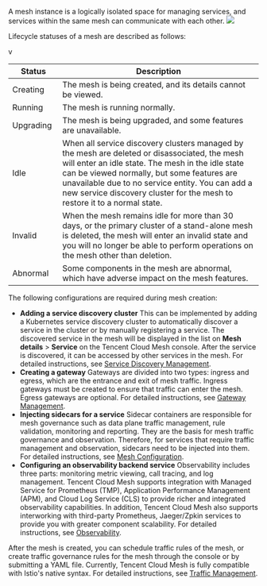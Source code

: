 A mesh instance is a logically isolated space for managing services, and services within the same mesh can communicate with each other.
![](https://qcloudimg.tencent-cloud.cn/raw/0839f6b1448c611cc18ee547b8b2367a.png)

Lifecycle statuses of a mesh are described as follows:

 

<table>
<thead>
  <tr>
    <th width="20%">Status</th>
    <th>Description</th>
  </tr>
</thead>
<tbody>
  <tr>
    <td>Creating</td>
    <td>The mesh is being created, and its details cannot be viewed.</td>
  </tr>
  <tr>
    <td>Running</td>
    <td>The mesh is running normally.</td>v
  </tr>
  <tr>
    <td>Upgrading</td>
    <td>The mesh is being upgraded, and some features are unavailable.</td>
  </tr>
  <tr>
    <td>Idle</td>
    <td>When all service discovery clusters managed by the mesh are deleted or disassociated, the mesh will enter an idle state. The mesh in the idle state can be viewed normally, but some features are unavailable due to no service entity. You can add a new service discovery cluster for the mesh to restore it to a normal state.</td>
  </tr>
  <tr>
    <td>Invalid</td>
    <td>When the mesh remains idle for more than 30 days, or the primary cluster of a stand-alone mesh is deleted, the mesh will enter an invalid state and you will no longer be able to perform operations on the mesh other than deletion.</td>
  </tr>
  <tr>
    <td>Abnormal</td>
    <td>Some components in the mesh are abnormal, which have adverse impact on the mesh features.</td>
  </tr>
</tbody>
</table>

The following configurations are required during mesh creation:
- **Adding a service discovery cluster**
This can be implemented by adding a Kubernetes service discovery cluster to automatically discover a service in the cluster or by manually registering a service. The discovered service in the mesh will be displayed in the list on **Mesh details** > **Service** on the Tencent Cloud Mesh console. After the service is discovered, it can be accessed by other services in the mesh. For detailed instructions, see [Service Discovery Management](https://intl.cloud.tencent.com/document/product/1152/47467).
- **Creating a gateway**
Gateways are divided into two types: ingress and egress, which are the entrance and exit of mesh traffic. Ingress gateways must be created to ensure that traffic can enter the mesh. Egress gateways are optional. For detailed instructions, see [Gateway Management](https://intl.cloud.tencent.com/document/product/1152/47471).
- **Injecting sidecars for a service**
Sidecar containers are responsible for mesh governance such as data plane traffic management, rule validation, monitoring and reporting. They are the basis for mesh traffic governance and observation. Therefore, for services that require traffic management and observation, sidecars need to be injected into them. For detailed instructions, see [Mesh Configuration](https://intl.cloud.tencent.com/document/product/1152/47464).  
- **Configuring an observability backend service**
Observability includes three parts: monitoring metric viewing, call tracing, and log management. Tencent Cloud Mesh supports integration with Managed Service for Prometheus (TMP), Application Performance Management (APM), and Cloud Log Service (CLS) to provide richer and integrated observability capabilities. In addition, Tencent Cloud Mesh also supports interworking with third-party Prometheus, Jaeger/Zpkin services to provide you with greater component scalability. For detailed instructions, see [Observability](https://intl.cloud.tencent.com/document/product/1152/47478). 

After the mesh is created, you can schedule traffic rules of the mesh, or create traffic governance rules for the mesh through the console or by submitting a YAML file. Currently, Tencent Cloud Mesh is fully compatible with Istio's native syntax. For detailed instructions, see [Traffic Management](https://intl.cloud.tencent.com/document/product/1152/47474).

